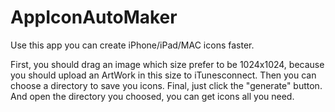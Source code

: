 # AppIconAutoMaker
Use this app you can create iPhone/iPad/MAC icons faster.

First, you should drag an image which size prefer to be 1024x1024, because you should upload an ArtWork in this size to iTunesconnect.
Then you can choose a directory to save you icons.
Final, just click the "generate" button. And open the directory you choosed, you can get icons all you need.

